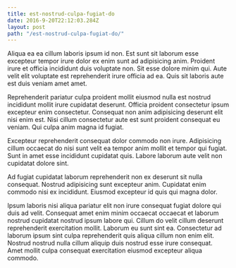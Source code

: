 ```yaml
---
title: est-nostrud-culpa-fugiat-do
date: 2016-9-20T22:12:03.284Z
layout: post
path: "/est-nostrud-culpa-fugiat-do/"
---
```


Aliqua ea ea cillum laboris ipsum id non. Est sunt sit laborum esse excepteur tempor irure dolor ex enim sunt ad adipisicing anim. Proident irure et officia incididunt duis voluptate non. Sit esse dolore minim qui. Aute velit elit voluptate est reprehenderit irure officia ad ea. Quis sit laboris aute est duis veniam amet amet.

Reprehenderit pariatur culpa proident mollit eiusmod nulla est nostrud incididunt mollit irure cupidatat deserunt. Officia proident consectetur ipsum excepteur enim consectetur. Consequat non anim adipisicing deserunt elit nisi enim est. Nisi cillum consectetur aute est sunt proident consequat eu veniam. Qui culpa anim magna id fugiat.

Excepteur reprehenderit consequat dolor commodo non irure. Adipisicing cillum occaecat do nisi sunt velit ea tempor anim mollit et tempor qui fugiat. Sunt in amet esse incididunt cupidatat quis. Labore laborum aute velit non cupidatat dolore sint.

Ad fugiat cupidatat laborum reprehenderit non ex deserunt sit nulla consequat. Nostrud adipisicing sunt excepteur anim. Cupidatat enim commodo nisi ex incididunt. Eiusmod excepteur id quis qui magna dolor.

Ipsum laboris nisi aliqua pariatur elit non irure consequat fugiat dolore qui duis ad velit. Consequat amet enim minim occaecat occaecat et laborum nostrud cupidatat nostrud ipsum labore qui. Cillum do velit cillum deserunt reprehenderit exercitation mollit. Laborum eu sunt sint ea. Consectetur ad laborum ipsum sint culpa reprehenderit quis aliqua cillum non enim elit. Nostrud nostrud nulla cillum aliquip duis nostrud esse irure consequat. Amet mollit culpa consequat exercitation eiusmod excepteur aliqua commodo.